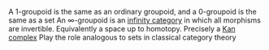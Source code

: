  A 1-groupoid is the same as an ordinary groupoid, and a 0-groupoid is the same as a set
 An ∞-groupoid is an [infinity category](infinity%20categories.md) in which all morphisms are invertible. Equivalently a space up to homotopy.
 Precisely a [Kan complex](Kan%20complex.md)
Play the role analogous to sets in classical category theory